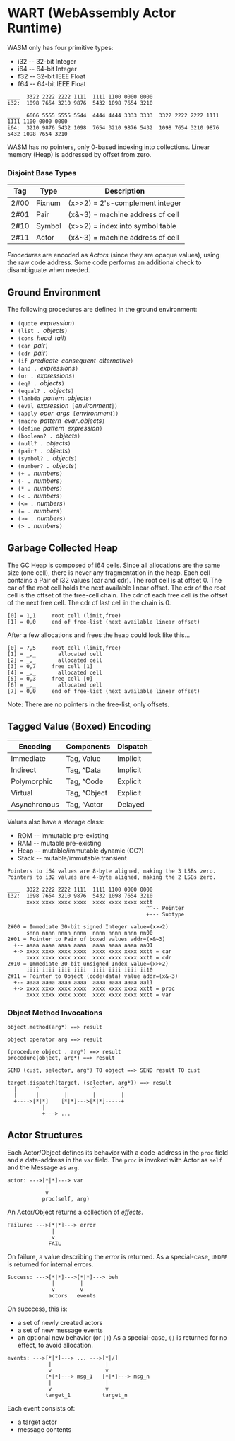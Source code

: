 # WART (WebAssembly Actor Runtime)

WASM only has four primitive types:
  * i32 -- 32-bit Integer
  * i64 -- 64-bit Integer
  * f32 -- 32-bit IEEE Float
  * f64 -- 64-bit IEEE Float

```
____  3322 2222 2222 1111  1111 1100 0000 0000
i32:  1098 7654 3210 9876  5432 1098 7654 3210

____  6666 5555 5555 5544  4444 4444 3333 3333  3322 2222 2222 1111  1111 1100 0000 0000
i64:  3210 9876 5432 1098  7654 3210 9876 5432  1098 7654 3210 9876  5432 1098 7654 3210
```

WASM has no pointers, only 0-based indexing into collections.
Linear memory (Heap) is addressed by offset from zero.

### Disjoint Base Types

Tag  | Type   | Description
-----|--------|------------
2#00 | Fixnum | (x>>2) = 2's-complement integer
2#01 | Pair   | (x&~3) = machine address of cell
2#10 | Symbol | (x>>2) = index into symbol table
2#11 | Actor  | (x&~3) = machine address of cell

_Procedures_ are encoded as _Actors_
(since they are opaque values),
using the raw code address.
Some code performs an additional check
to disambiguate when needed.

## Ground Environment

The following procedures are defined in the ground environment:
  * `(quote `_expression_`)`
  * `(list . `_objects_`)`
  * `(cons `_head_` `_tail_`)`
  * `(car `_pair_`)`
  * `(cdr `_pair_`)`
  * `(if `_predicate_` `_consequent_` `_alternative_`)`
  * `(and . `_expressions_`)`
  * `(or . `_expressions_`)`
  * `(eq? . `_objects_`)`
  * `(equal? . `_objects_`)`
  * `(lambda `_pattern_` . `_objects_`)`
  * `(eval `_expression_` [`_environment_`])`
  * `(apply `_oper_` `_args_` [`_environment_`])`
  * `(macro `_pattern_` `_evar_` . `_objects_`)`
  * `(define `_pattern_` `_expression_`)`
  * `(boolean? . `_objects_`)`
  * `(null? . `_objects_`)`
  * `(pair? . `_objects_`)`
  * `(symbol? . `_objects_`)`
  * `(number? . `_objects_`)`
  * `(+ . `_numbers_`)`
  * `(- . `_numbers_`)`
  * `(* . `_numbers_`)`
  * `(< . `_numbers_`)`
  * `(<= . `_numbers_`)`
  * `(= . `_numbers_`)`
  * `(>= . `_numbers_`)`
  * `(> . `_numbers_`)`

## Garbage Collected Heap

The GC Heap is composed of i64 cells.
Since all allocations are the same size (one cell),
there is never any fragmentation in the heap.
Each cell contains a Pair of i32 values (car and cdr).
The root cell is at offset 0.
The car of the root cell holds the next available linear offset.
The cdr of the root cell is the offset of the free-cell chain.
The cdr of each free cell is the offset of the next free cell.
The cdr of last cell in the chain is 0.

```
[0] = 1,1     root cell (limit,free)
[1] = 0,0     end of free-list (next available linear offset)
```

After a few allocations and frees the heap could look like this...

```
[0] = 7,5     root cell (limit,free)
[1] = _,_       allocated cell
[2] = _,_       allocated cell
[3] = 0,7     free cell [1]
[4] = _,_       allocated cell
[5] = 0,3     free cell [0]
[6] = _,_       allocated cell
[7] = 0,0     end of free-list (next available linear offset)
```

Note: There are no pointers in the free-list, only offsets.

## Tagged Value (Boxed) Encoding

Encoding     | Components    | Dispatch
-------------|---------------|----------
Immediate    | Tag, Value    | Implicit
Indirect     | Tag, ^Data    | Implicit
Polymorphic  | Tag, ^Code    | Explicit
Virtual      | Tag, ^Object  | Explicit
Asynchronous | Tag, ^Actor   | Delayed

Values also have a storage class:
  * ROM   -- immutable pre-existing
  * RAM   -- mutable pre-existing
  * Heap  -- mutable/immutable dynamic (GC?)
  * Stack -- mutable/immutable transient

```
Pointers to i64 values are 8-byte aligned, making the 3 LSBs zero.
Pointers to i32 values are 4-byte aligned, making the 2 LSBs zero.

____  3322 2222 2222 1111  1111 1100 0000 0000
i32:  1098 7654 3210 9876  5432 1098 7654 3210
      xxxx xxxx xxxx xxxx  xxxx xxxx xxxx xxtt
                                            ^^-- Pointer
                                            +--- Subtype

2#00 = Immediate 30-bit signed Integer value=(x>>2)
      snnn nnnn nnnn nnnn  nnnn nnnn nnnn nn00
2#01 = Pointer to Pair of boxed values addr=(x&~3)
  +-- aaaa aaaa aaaa aaaa  aaaa aaaa aaaa aa01
  +-> xxxx xxxx xxxx xxxx  xxxx xxxx xxxx xxtt = car
      xxxx xxxx xxxx xxxx  xxxx xxxx xxxx xxtt = cdr
2#10 = Immediate 30-bit unsigned Index value=(x>>2)
      iiii iiii iiii iiii  iiii iiii iiii ii10
2#11 = Pointer to Object (code+data) value addr=(x&~3)
  +-- aaaa aaaa aaaa aaaa  aaaa aaaa aaaa aa11
  +-> xxxx xxxx xxxx xxxx  xxxx xxxx xxxx xxtt = proc
      xxxx xxxx xxxx xxxx  xxxx xxxx xxxx xxtt = var
```

### Object Method Invocations

```
object.method(arg*) ==> result
```

```
object operator arg ==> result
```

```
(procedure object . arg*) ==> result
procedure(object, arg*) ==> result
```

```
SEND (cust, selector, arg*) TO object ==> SEND result TO cust
```

```
target.dispatch(target, (selector, arg*)) ==> result
  |      ^        ^        ^        ^
  |      |        |        |        |
  +---->[*|*]    [*|*]--->[*|*]-----+
           |
           +---> ...
```

## Actor Structures

Each Actor/Object defines its behavior
with a code-address in the `proc` field
and a data-address in the `var` field.
The `proc` is invoked with Actor as `self` and the Message as `arg`.

```
actor: --->[*|*]---> var
            |
            v
           proc(self, arg)
```

An Actor/Object returns a collection of _effects_.

```
Failure: --->[*|*]---> error
              |
              v
             FAIL
```

On failure, a value describing the _error_ is returned.
As a special-case, `UNDEF` is returned for internal errors.

```
Success: --->[*|*]--->[*|*]---> beh
              |        |
              v        v
             actors   events
```

On succcess, this is:
  * a set of newly created actors
  * a set of new message events
  * an optional new behavior (or `()`)
As a special-case, `()` is returned for no effect, to avoid allocation.

```
events: --->[*|*]---> ... --->[*|/]
             |                 |
             v                 v
            [*|*]---> msg_1   [*|*]---> msg_n
             |                 |
             v                 v
            target_1          target_n
```

Each event consists of:
  * a target actor
  * message contents

